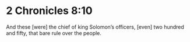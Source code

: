 # 2 Chronicles 8:10

And these [were] the chief of king Solomon’s officers, [even] two hundred and fifty, that bare rule over the people.